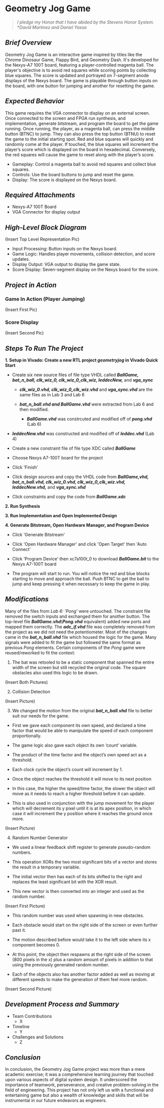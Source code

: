 # Geometry Jog Game
> *I pledge my Honor that I have abided by the Stevens Honor System.*
> *_David Martinez and Daniel Yassa_

## *Brief Overview*
Geometry Jog Game is an interactive game inspired by titles like the Chrome Dinosaur Game, Flappy Bird, and Geometry Dash. It's developed for the Nexys-A7 100T board, featuring a player-controlled magenta ball. The player's objective is to avoid red squares while scoring points by collecting blue squares. The score is updated and portrayed on 7-segment anode displays of the Nexys board. The game is playable through button inputs on the board, with one button for jumping and another for resetting the game.

## *Expected Behavior*
This game requires the VGA connector to display on an external screen. Once connected to the screen and FPGA run synthesis, and implementation, generate bitstream, and program the board to get the game running. Once running, the player, as a magenta ball, can press the middle button (BTNC) to jump. They can also press the top button (BTNU) to reset the game to the initial starting spot. Red and blue squares will quickly and randomly come at the player. If touched, the blue squares will increment the player’s score which is displayed on the board in hexadecimal. Conversely, the red squares will cause the game to reset along with the player’s score. 
  * Gameplay: Control a magenta ball to avoid red squares and collect blue squares.
  * Controls: Use the board buttons to jump and reset the game.
  * Display: The score is displayed on the Nexys board.

## *Required Attachments*
* Nexys-A7 100T Board
* VGA Connector for display output

## *High-Level Block Diagram*
(Insert Top Level Representation Pic)

* Input Processing: Button inputs on the Nexys board.
* Game Logic: Handles player movements, collision detection, and score updates.
* Display Output: VGA output to display the game state.
* Score Display: Seven-segment display on the Nexys board for the score.


## *Project in Action*

### Game In Action (Player Jumping)
(Insert First Pic)

### Score Display
(Insert Second Pic)

## *Steps To Run The Project*

**1. Setup in Vivado: Create a new RTL project *geometryjog* in Vivado Quick Start**
   
   * Create six new source files of file type VHDL called ***BallGame, bat_n_ball, clk_wiz_0, clk_wiz_0_clk_wiz, leddecNew,*** and ***vga_sync***
     
     * ***clk_wiz_0.vhd, clk_wiz_0_clk_wiz.vhd*** and ***vga_sync.vhd*** are the same files as in Lab 3 and Lab 6
       
     * ***bat_n_ball.vhd and BallGame.vhd*** were extracted from Lab 6 and then modified.
       
       * ***BallGame.vhd*** was constrcuted and modified off of ***pong.vhd*** (Lab 6)
         
   * ***leddecNew.vhd*** was constructed and modified off of ***leddec.vhd*** (Lab 4)
  
   * Create a new constraint file of file type XDC called ***BallGame***
  
   * Choose Nexys A7-100T board for the project
  
   * Click 'Finish'
  
   * Click design sources and copy the VHDL code from ***BallGame,vhd, bat_n_ball.vhd, clk_wiz_0.vhd, clk_wiz_0_clk_wiz.vhd, leddecNew.vhd,*** and ***vga_sync.vhd***
  
   * Click constraints and copy the code from ***BallGame.xdc***
     
**2. Run Synthesis**

**3. Run Implementation and Open Implemented Design**

**4. Generate Bitstream, Open Hardware Manager, and Program Device**

  * Click 'Generate Bitstream'
    
  * Click 'Open Hardware Manager' and click 'Open Target' then 'Auto Connect'

  * Click 'Program Device' then xc7a100t_0 to download ***BallGame.bit*** to the Nexys A7-100T board

  * The program will start to run. You will notice the red and blue blocks starting to move and approach the ball. Push BTNC to get the ball to jump and keep pressing it when necessary to keep the game in play.

## *Modifications*
Many of the files from *Lab 6: 'Pong'* were untouched. The constraint file removed the switch inputs and exchanged them for another button. The top-level file ***BallGame.vhd***(***Pong.vhd*** equivalent) added new ports and mapped them correctly. The ***adc_if.vhd*** file was completely removed from the project as we did not need the potentiometer. Most of the changes came in the ***bat_n_ball.vhd*** file which housed the logic for the game. Many signals were added to fit the game but followed the same format as previous *Pong* elements. Certain components of the *Pong* game were reused/reworked to fit the context:

1. The bat was retooled to be a static component that spanned the entire width of the screen but still recycled the original code. The square obstacles also used this logic to be drawn.

(Insert Both Pictures)

2.  Collision Detection

(Insert Picture)

3.  We changed the motion from the original ***bat_n_ball.vhd*** file to better suit our needs for the game.
   
 * First we gave each component its own speed, and declared a time factor that would be able to manipulate the speed of each component proportionally.

 * The game logic also gave each object its own ‘count’ variable.
   
 * The product of the time factor and the object’s own speed act as a threshold.
   
 * Each clock cycle the object’s count will increment by 1.
   
 * Once the object reaches the threshold it will move to its next position
   
 * In this case, the higher the speed/time factor, the slower the object will move as it needs to reach a higher threshold before it can update.
   
 * This is also used in conjunction with the jump movement for the player which will decrement its y pixel until it is at its apex position, in which case it will increment the y position where it reaches the ground once more.

(Insert Picture)

4. Random Number Generator

 * We used a linear feedback shift register to generate pseudo-random numbers.
   
 * This operation XORs the two most significant bits of a vector and stores the result in a temporary variable.
   
 * The initial vector then has each of its bits shifted to the right and replaces the least significant bit with the XOR result.
   
 * This new vector is then converted into an integer and used as the random number.

 (Insert First Picture)

 * This random number was used when spawning in new obstacles.
 
 * Each obstacle would start on the right side of the screen or even further past it.
 
 * The motion described before would take it to the left side where its x component becomes 0.
 
 * At this point, the object then respawns at the right side of the screen (800 pixels in the x) plus a random amount of pixels in addition to that using the previously generated random number.
 
 * Each of the objects also has another factor added as well as moving at different speeds to make the generation of them feel more random.


(Insert Second Picture)

## *Development Process and Summary*
 * Team Contributions
   * X
 * Timeline
   * Y
 * Challenges and Solutions
   * Z

## *Conclusion*

In conclusion, the Geometry Jog Game project was more than a mere academic exercise; it was a comprehensive learning journey that touched upon various aspects of digital system design. It underscored the importance of teamwork, perseverance, and creative problem-solving in the field of engineering. This project has not only left us with a functional and entertaining game but also a wealth of knowledge and skills that will be instrumental in our future endeavors as engineers.
